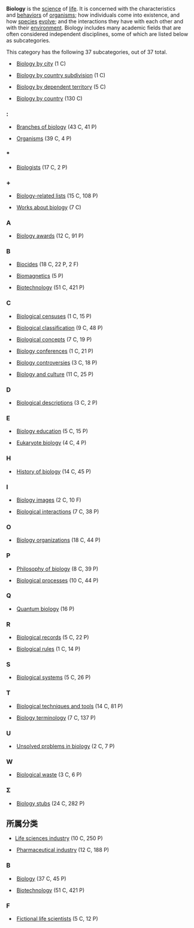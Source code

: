 **Biology** is the [science](https://en.wikipedia.org/wiki/Science "Science") of [life](https://en.wikipedia.org/wiki/Life "Life"). It is concerned with the characteristics and [behaviors](https://en.wikipedia.org/wiki/Behavior "Behavior") of [organisms](https://en.wikipedia.org/wiki/Organism "Organism"); how individuals come into existence, and how [species](https://en.wikipedia.org/wiki/Species "Species") [evolve](https://en.wikipedia.org/wiki/Evolution "Evolution"); and the interactions they have with each other and with their [environment](https://en.wikipedia.org/wiki/Natural_environment "Natural environment"). Biology includes many academic fields that are often considered independent disciplines, some of which are listed below as subcategories.

This category has the following 37 subcategories, out of 37 total.

-    [Biology by city](https://en.wikipedia.org/wiki/Category:Biology_by_city "Category:Biology by city")‎ (1 C)
    
-    [Biology by country subdivision](https://en.wikipedia.org/wiki/Category:Biology_by_country_subdivision "Category:Biology by country subdivision")‎ (1 C)
    
-    [Biology by dependent territory](https://en.wikipedia.org/wiki/Category:Biology_by_dependent_territory "Category:Biology by dependent territory")‎ (5 C)
    
-    [Biology by country](https://en.wikipedia.org/wiki/Category:Biology_by_country "Category:Biology by country")‎ (130 C)
    

### :

-    [Branches of biology](https://en.wikipedia.org/wiki/Category:Branches_of_biology "Category:Branches of biology")‎ (43 C, 41 P)
    
-    [Organisms](https://en.wikipedia.org/wiki/Category:Organisms "Category:Organisms")‎ (39 C, 4 P)
    

### *

-    [Biologists](https://en.wikipedia.org/wiki/Category:Biologists "Category:Biologists")‎ (17 C, 2 P)
    

### +

-    [Biology-related lists](https://en.wikipedia.org/wiki/Category:Biology-related_lists "Category:Biology-related lists")‎ (15 C, 108 P)
    
-    [Works about biology](https://en.wikipedia.org/wiki/Category:Works_about_biology "Category:Works about biology")‎ (7 C)
    

### A

-    [Biology awards](https://en.wikipedia.org/wiki/Category:Biology_awards "Category:Biology awards")‎ (12 C, 91 P)
    

### B

-    [Biocides](https://en.wikipedia.org/wiki/Category:Biocides "Category:Biocides")‎ (18 C, 22 P, 2 F)
    
-    [Biomagnetics](https://en.wikipedia.org/wiki/Category:Biomagnetics "Category:Biomagnetics")‎ (5 P)
    
-    [Biotechnology](https://en.wikipedia.org/wiki/Category:Biotechnology "Category:Biotechnology")‎ (51 C, 421 P)
    

### C

-    [Biological censuses](https://en.wikipedia.org/wiki/Category:Biological_censuses "Category:Biological censuses")‎ (1 C, 15 P)
    
-    [Biological classification](https://en.wikipedia.org/wiki/Category:Biological_classification "Category:Biological classification")‎ (9 C, 48 P)
    
-    [Biological concepts](https://en.wikipedia.org/wiki/Category:Biological_concepts "Category:Biological concepts")‎ (7 C, 19 P)
    
-    [Biology conferences](https://en.wikipedia.org/wiki/Category:Biology_conferences "Category:Biology conferences")‎ (1 C, 21 P)
    
-    [Biology controversies](https://en.wikipedia.org/wiki/Category:Biology_controversies "Category:Biology controversies")‎ (3 C, 18 P)
    
-    [Biology and culture](https://en.wikipedia.org/wiki/Category:Biology_and_culture "Category:Biology and culture")‎ (11 C, 25 P)
    

### D

-    [Biological descriptions](https://en.wikipedia.org/wiki/Category:Biological_descriptions "Category:Biological descriptions")‎ (3 C, 2 P)
    

### E

-    [Biology education](https://en.wikipedia.org/wiki/Category:Biology_education "Category:Biology education")‎ (5 C, 15 P)
    
-    [Eukaryote biology](https://en.wikipedia.org/wiki/Category:Eukaryote_biology "Category:Eukaryote biology")‎ (4 C, 4 P)
    

### H

-    [History of biology](https://en.wikipedia.org/wiki/Category:History_of_biology "Category:History of biology")‎ (14 C, 45 P)
    

### I

-    [Biology images](https://en.wikipedia.org/wiki/Category:Biology_images "Category:Biology images")‎ (2 C, 10 F)
    
-    [Biological interactions](https://en.wikipedia.org/wiki/Category:Biological_interactions "Category:Biological interactions")‎ (7 C, 38 P)
    

### O

-    [Biology organizations](https://en.wikipedia.org/wiki/Category:Biology_organizations "Category:Biology organizations")‎ (18 C, 44 P)
    

### P

-    [Philosophy of biology](https://en.wikipedia.org/wiki/Category:Philosophy_of_biology "Category:Philosophy of biology")‎ (8 C, 39 P)
    
-    [Biological processes](https://en.wikipedia.org/wiki/Category:Biological_processes "Category:Biological processes")‎ (10 C, 44 P)
    

### Q

-    [Quantum biology](https://en.wikipedia.org/wiki/Category:Quantum_biology "Category:Quantum biology")‎ (16 P)
    

### R

-    [Biological records](https://en.wikipedia.org/wiki/Category:Biological_records "Category:Biological records")‎ (5 C, 22 P)
    
-    [Biological rules](https://en.wikipedia.org/wiki/Category:Biological_rules "Category:Biological rules")‎ (1 C, 14 P)
    

### S

-    [Biological systems](https://en.wikipedia.org/wiki/Category:Biological_systems "Category:Biological systems")‎ (5 C, 26 P)
    

### T

-    [Biological techniques and tools](https://en.wikipedia.org/wiki/Category:Biological_techniques_and_tools "Category:Biological techniques and tools")‎ (14 C, 81 P)
    
-    [Biology terminology](https://en.wikipedia.org/wiki/Category:Biology_terminology "Category:Biology terminology")‎ (7 C, 137 P)
    

### U

-    [Unsolved problems in biology](https://en.wikipedia.org/wiki/Category:Unsolved_problems_in_biology "Category:Unsolved problems in biology")‎ (2 C, 7 P)
    

### W

-    [Biological waste](https://en.wikipedia.org/wiki/Category:Biological_waste "Category:Biological waste")‎ (3 C, 6 P)
    

### Σ

-    [Biology stubs](https://en.wikipedia.org/wiki/Category:Biology_stubs "Category:Biology stubs")‎ (24 C, 282 P)


## 所属分类
-   [Life sciences industry](https://en.wikipedia.org/wiki/Category:Life_sciences_industry "Category:Life sciences industry")‎ (10 C, 250 P)
    
-    [Pharmaceutical industry](https://en.wikipedia.org/wiki/Category:Pharmaceutical_industry "Category:Pharmaceutical industry")‎ (12 C, 188 P)
    

### B

-    [Biology](https://en.wikipedia.org/wiki/Category:Biology "Category:Biology")‎ (37 C, 45 P)
    
-    [Biotechnology](https://en.wikipedia.org/wiki/Category:Biotechnology "Category:Biotechnology")‎ (51 C, 421 P)
    

### F

-    [Fictional life scientists](https://en.wikipedia.org/wiki/Category:Fictional_life_scientists "Category:Fictional life scientists")‎ (5 C, 12 P)